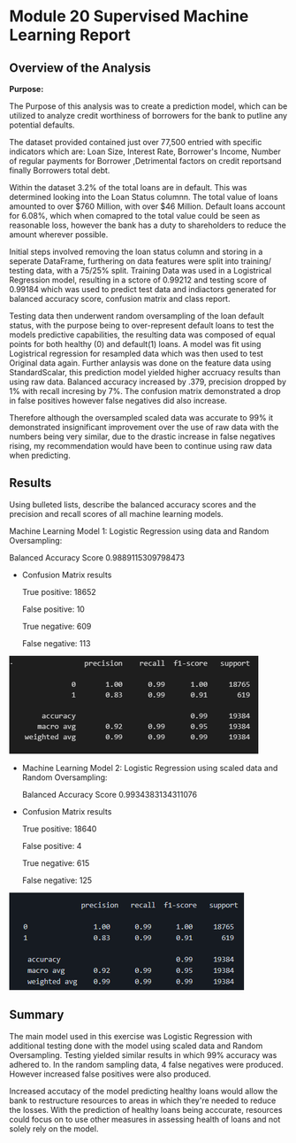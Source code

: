 # Module 20 Supervised Machine Learning Report


## Overview of the Analysis

**Purpose:**

The Purpose of this analysis was to create a prediction model, which can be utilized to analyze credit worthiness of borrowers for the bank to putline any potential defaults.

The dataset provided contained just over 77,500 entried with specific indicators which are: Loan Size, Interest Rate,  Borrower's Income,  Number of regular payments for Borrower ,Detrimental factors on credit reportsand finally Borrowers total debt.

Within the dataset 3.2% of the total loans are in default. This was determined looking into the Loan Status columnn. The total value of loans amounted to over $760 Million, with over $46 Million. Default loans account for 6.08%, which when comapred to the total value could be seen as reasonable loss, however the bank has a duty to shareholders to reduce the amount wherever possible.

Initial steps involved removing the loan status column and storing in a seperate DataFrame, furthering on data features were split into training/ testing data, with a 75/25% split. Training Data was used in a Logistrical Regression model, resulting in a sctore of 0.99212 and testing score of 0.99184 which was used to predict test data and indiactors generated for balanced accuracy score, confusion matrix and class report.

Testing data then underwent random oversampling of the loan default status, with the purpose being to over-represent default loans to test the models predictive capabilities, the resulting data was composed of equal points for both healthy (0) and default(1) loans. A model was fit using Logistrical regression for resampled data which was then used to test Original data again. Further anlaysis was done on the feature data using StandardScalar, this prediction model yielded higher accruacy results than using raw data. Balanced accuracy increased by .379, precision dropped by 1% with recall incresing by 7%. The confusion matrix demonstrated a drop in false positives however false negatives did also increase. 

Therefore although the oversampled scaled data was accurate to 99% it demonstrated insignificant improvement over the use of raw data with the numbers being very similar, due to the drastic increase in false negatives rising, my recommendation would have been to continue using raw data when predicting.

## Results

Using bulleted lists, describe the balanced accuracy scores and the precision and recall scores of all machine learning models.

Machine Learning Model 1: Logistic Regression using data and Random Oversampling:

  Balanced Accuracy Score 0.9889115309798473
* Confusion Matrix results 
  
  True positive:  18652 
  
  False positive: 10
  
  True negative:  609
 
  False negative: 113

![Alt text](Images/img2.png)

* Machine Learning Model 2: Logistic Regression using scaled data and Random Oversampling:

  Balanced Accuracy Score 0.9934383134311076
* Confusion Matrix results 
  
  True positive:  18640
  
  False positive: 4
  
  True negative:  615
 
  False negative: 125

![Alt text](Images/img3.png)

## Summary

The main model used in this exercise was Logistic Regression with additional testing done with the model using scaled data and Random Oversampling. Testing yielded similar results in which 99% accuracy was adhered to. In the random sampling data, 4 false negatives were produced. However increased false positives were also produced. 

Increased accutacy of the model predicting healthy loans would allow the bank to restructure resources to areas in which they're needed to reduce the losses. With the prediction of healthy loans being acccurate, resources could focus on to use other measures in assessing health of loans and not solely rely on the model.

